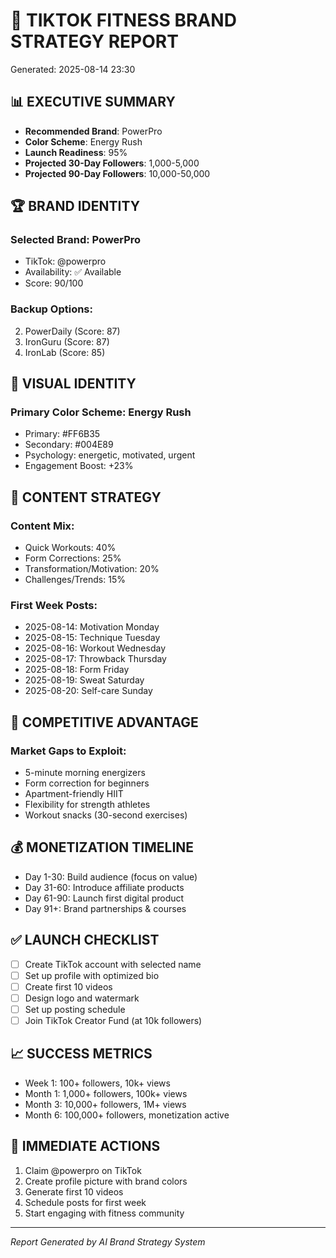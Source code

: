 
# 🚀 TIKTOK FITNESS BRAND STRATEGY REPORT
Generated: 2025-08-14 23:30

## 📊 EXECUTIVE SUMMARY
- **Recommended Brand**: PowerPro
- **Color Scheme**: Energy Rush
- **Launch Readiness**: 95%
- **Projected 30-Day Followers**: 1,000-5,000
- **Projected 90-Day Followers**: 10,000-50,000

## 🏆 BRAND IDENTITY

### Selected Brand: PowerPro
- TikTok: @powerpro
- Availability: ✅ Available
- Score: 90/100

### Backup Options:
2. PowerDaily (Score: 87)
3. IronGuru (Score: 87)
4. IronLab (Score: 85)


## 🎨 VISUAL IDENTITY

### Primary Color Scheme: Energy Rush
- Primary: #FF6B35
- Secondary: #004E89
- Psychology: energetic, motivated, urgent
- Engagement Boost: +23%

## 📱 CONTENT STRATEGY

### Content Mix:
- Quick Workouts: 40%
- Form Corrections: 25%
- Transformation/Motivation: 20%
- Challenges/Trends: 15%


### First Week Posts:
- 2025-08-14: Motivation Monday
- 2025-08-15: Technique Tuesday
- 2025-08-16: Workout Wednesday
- 2025-08-17: Throwback Thursday
- 2025-08-18: Form Friday
- 2025-08-19: Sweat Saturday
- 2025-08-20: Self-care Sunday


## 🎯 COMPETITIVE ADVANTAGE

### Market Gaps to Exploit:
- 5-minute morning energizers
- Form correction for beginners
- Apartment-friendly HIIT
- Flexibility for strength athletes
- Workout snacks (30-second exercises)


## 💰 MONETIZATION TIMELINE
- Day 1-30: Build audience (focus on value)
- Day 31-60: Introduce affiliate products
- Day 61-90: Launch first digital product
- Day 91+: Brand partnerships & courses

## ✅ LAUNCH CHECKLIST
- [ ] Create TikTok account with selected name
- [ ] Set up profile with optimized bio
- [ ] Create first 10 videos
- [ ] Design logo and watermark
- [ ] Set up posting schedule
- [ ] Join TikTok Creator Fund (at 10k followers)

## 📈 SUCCESS METRICS
- Week 1: 100+ followers, 10k+ views
- Month 1: 1,000+ followers, 100k+ views
- Month 3: 10,000+ followers, 1M+ views
- Month 6: 100,000+ followers, monetization active

## 🚀 IMMEDIATE ACTIONS
1. Claim @powerpro on TikTok
2. Create profile picture with brand colors
3. Generate first 10 videos
4. Schedule posts for first week
5. Start engaging with fitness community

---
*Report Generated by AI Brand Strategy System*
